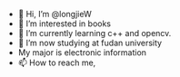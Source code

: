 - 👋 Hi, I’m @longjieW
- 👀 I’m interested in books
- 🌱 I’m currently learning c++ and opencv.
- 💞️ I’m now studying at fudan university
- My major is electronic information
- 📫 How to reach me, 

<!---
longjieW/longjieW is a ✨ special ✨ repository because its `README.md` (this file) appears on your GitHub profile.
You can click the Preview link to take a look at your changes.
--->

